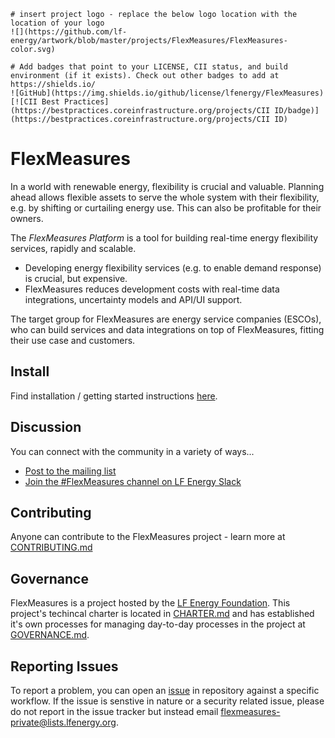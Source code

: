 ```gfm
# insert project logo - replace the below logo location with the location of your logo
![](https://github.com/lf-energy/artwork/blob/master/projects/FlexMeasures/FlexMeasures-color.svg)
```

```gfm
# Add badges that point to your LICENSE, CII status, and build environment (if it exists). Check out other badges to add at https://shields.io/
![GitHub](https://img.shields.io/github/license/lfenergy/FlexMeasures)
[![CII Best Practices](https://bestpractices.coreinfrastructure.org/projects/CII ID/badge)](https://bestpractices.coreinfrastructure.org/projects/CII ID)
```

# FlexMeasures

In a world with renewable energy, flexibility is crucial and valuable.
Planning ahead allows flexible assets to serve the whole system with their flexibility,
e.g. by shifting or curtailing energy use.
This can also be profitable for their owners.

The *FlexMeasures Platform* is a tool for building real-time energy flexibility services, rapidly and scalable.

- Developing energy flexibility services (e.g. to enable demand response) is crucial, but expensive.
- FlexMeasures reduces development costs with real-time data integrations, uncertainty models and API/UI support.

The target group for FlexMeasures are energy service companies (ESCOs), who can build services and data integrations on top of FlexMeasures, fitting their use case and customers.


## Install

Find installation / getting started instructions [here](https://flexmeasures.readthedocs.io/en/latest/getting-started.html).


## Discussion

You can connect with the community in a variety of ways...

- [Post to the mailing list](https://lists.lfenergy.org/g/flexmeasures)
- [Join the #FlexMeasures channel on LF Energy Slack](https://slack.lfenergy.org)

## Contributing
Anyone can contribute to the FlexMeasures project - learn more at [CONTRIBUTING.md](CONTRIBUTING.md)

## Governance
FlexMeasures is a project hosted by the [LF Energy Foundation](https://lfenergy.org). This project's techincal charter is located in [CHARTER.md](tsc/CHARTER.md) and has established it's own processes for managing day-to-day processes in the project at [GOVERNANCE.md](GOVERNANCE.md).

## Reporting Issues
To report a problem, you can open an [issue](https://github.com/lf-energy/FlexMeasures/issues) in repository against a specific workflow. If the issue is senstive in nature or a security related issue, please do not report in the issue tracker but instead email flexmeasures-private@lists.lfenergy.org.
